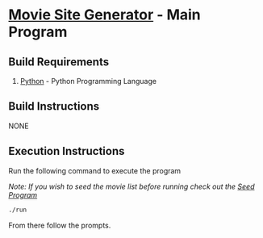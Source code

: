 [Movie Site Generator](../README.md) - Main Program
==================================================

Build Requirements
--------------------------------------

1. [Python](https://www.python.org/downloads/) - Python Programming Language

Build Instructions
--------------------------------------
NONE

Execution Instructions
--------------------------------------
Run the following command to execute the program

*Note: If you wish to seed the movie list before running check out the [Seed Program](seeder.md)*
```bash
./run
```

From there follow the prompts.
